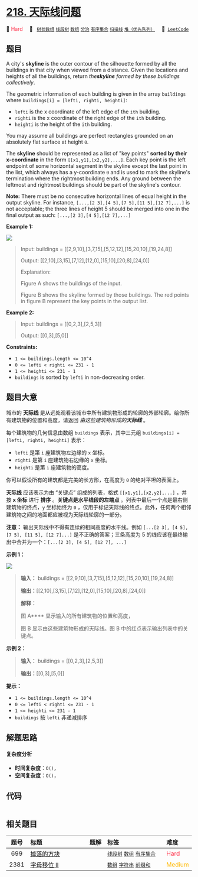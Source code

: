 # [218. 天际线问题](https://leetcode.com/problems/the-skyline-problem)

🔴 <font color=#ff334b>Hard</font>&emsp; 🔖&ensp; [`树状数组`](/outline/tag/binary-indexed-tree.md) [`线段树`](/outline/tag/segment-tree.md) [`数组`](/outline/tag/array.md) [`分治`](/outline/tag/divide-and-conquer.md) [`有序集合`](/outline/tag/ordered-set.md) [`扫描线`](/outline/tag/line-sweep.md) [`堆（优先队列）`](/outline/tag/heap-priority-queue.md)&emsp; 🔗&ensp;[`LeetCode`](https://leetcode.com/problems/the-skyline-problem)

## 题目

A city's **skyline** is the outer contour of the silhouette formed by all the
buildings in that city when viewed from a distance. Given the locations and
heights of all the buildings, return _the**skyline** formed by these buildings
collectively_.

The geometric information of each building is given in the array `buildings`
where `buildings[i] = [lefti, righti, heighti]`:

  * `lefti` is the x coordinate of the left edge of the `ith` building.
  * `righti` is the x coordinate of the right edge of the `ith` building.
  * `heighti` is the height of the `ith` building.

You may assume all buildings are perfect rectangles grounded on an absolutely
flat surface at height `0`.

The **skyline** should be represented as a list of "key points" **sorted by
their x-coordinate** in the form `[[x1,y1],[x2,y2],...]`. Each key point is
the left endpoint of some horizontal segment in the skyline except the last
point in the list, which always has a y-coordinate `0` and is used to mark the
skyline's termination where the rightmost building ends. Any ground between
the leftmost and rightmost buildings should be part of the skyline's contour.

**Note:** There must be no consecutive horizontal lines of equal height in the
output skyline. For instance, `[...,[2 3],[4 5],[7 5],[11 5],[12 7],...]` is
not acceptable; the three lines of height 5 should be merged into one in the
final output as such: `[...,[2 3],[4 5],[12 7],...]`



**Example 1:**

![](https://assets.leetcode.com/uploads/2020/12/01/merged.jpg)

> Input: buildings = [[2,9,10],[3,7,15],[5,12,12],[15,20,10],[19,24,8]]
> 
> Output: [[2,10],[3,15],[7,12],[12,0],[15,10],[20,8],[24,0]]
> 
> Explanation:
> 
> Figure A shows the buildings of the input.
> 
> Figure B shows the skyline formed by those buildings. The red points in figure B represent the key points in the output list.

**Example 2:**

> Input: buildings = [[0,2,3],[2,5,3]]
> 
> Output: [[0,3],[5,0]]

**Constraints:**

  * `1 <= buildings.length <= 10^4`
  * `0 <= lefti < righti <= 231 - 1`
  * `1 <= heighti <= 231 - 1`
  * `buildings` is sorted by `lefti` in non-decreasing order.


## 题目大意

城市的 **天际线** 是从远处观看该城市中所有建筑物形成的轮廓的外部轮廓。给你所有建筑物的位置和高度，请返回 _由这些建筑物形成的**天际线**_ 。

每个建筑物的几何信息由数组 `buildings` 表示，其中三元组 `buildings[i] = [lefti, righti, heighti]`
表示：

  * `lefti` 是第 `i` 座建筑物左边缘的 `x` 坐标。
  * `righti` 是第 `i` 座建筑物右边缘的 `x` 坐标。
  * `heighti` 是第 `i` 座建筑物的高度。

你可以假设所有的建筑都是完美的长方形，在高度为 `0` 的绝对平坦的表面上。

**天际线** 应该表示为由 “关键点” 组成的列表，格式 `[[x1,y1],[x2,y2],...]` ，并按 **x 坐标** 进行 **排序**
。**关键点是水平线段的左端点** 。列表中最后一个点是最右侧建筑物的终点，`y` 坐标始终为 `0`
，仅用于标记天际线的终点。此外，任何两个相邻建筑物之间的地面都应被视为天际线轮廓的一部分。

**注意：** 输出天际线中不得有连续的相同高度的水平线。例如 `[...[2 3], [4 5], [7 5], [11 5], [12 7]...]`
是不正确的答案；三条高度为 5 的线应该在最终输出中合并为一个：`[...[2 3], [4 5], [12 7], ...]`



**示例 1：**

![](https://assets.leetcode.com/uploads/2020/12/01/merged.jpg)

> 
> 
> 
> 
> 
> **输入：** buildings = [[2,9,10],[3,7,15],[5,12,12],[15,20,10],[19,24,8]]
> 
> **输出：**[[2,10],[3,15],[7,12],[12,0],[15,10],[20,8],[24,0]]
> 
> **解释：**
> 
> 图 A**** 显示输入的所有建筑物的位置和高度，
> 
> 图 B 显示由这些建筑物形成的天际线。图 B 中的红点表示输出列表中的关键点。

**示例 2：**

> 
> 
> 
> 
> 
> **输入：** buildings = [[0,2,3],[2,5,3]]
> 
> **输出：**[[0,3],[5,0]]
> 
> 



**提示：**

  * `1 <= buildings.length <= 10^4`
  * `0 <= lefti < righti <= 231 - 1`
  * `1 <= heighti <= 231 - 1`
  * `buildings` 按 `lefti` 非递减排序


## 解题思路

#### 复杂度分析

- **时间复杂度**：`O()`，
- **空间复杂度**：`O()`，

## 代码

```javascript

```

## 相关题目

<!-- prettier-ignore -->
| 题号 | 标题 | 题解 | 标签 | 难度 |
| :------: | :------ | :------: | :------ | :------ |
| 699 | [掉落的方块](https://leetcode.com/problems/falling-squares) |  |  [`线段树`](/outline/tag/segment-tree.md) [`数组`](/outline/tag/array.md) [`有序集合`](/outline/tag/ordered-set.md) | <font color=#ff334b>Hard</font> |
| 2381 | [字母移位 II](https://leetcode.com/problems/shifting-letters-ii) |  |  [`数组`](/outline/tag/array.md) [`字符串`](/outline/tag/string.md) [`前缀和`](/outline/tag/prefix-sum.md) | <font color=#ffb800>Medium</font> |

<style>
.blue {
    background-color: #096dd9;
    padding: 0.25rem 0.5rem;
    margin: 0;
    font-size: 0.85em;
    border-radius: 3px;
    color: white;
    font-weight: 500;
}
table th:first-of-type { width: 10%; }
table th:nth-of-type(2) { width: 35%; }
table th:nth-of-type(3) { width: 10%; }
table th:nth-of-type(4) { width: 35%; }
table th:nth-of-type(5) { width: 10%; }
</style>

